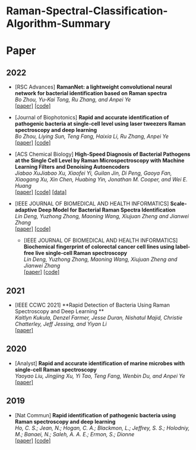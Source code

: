 # Raman-Spectral-Classification-Algorithm-Summary

# Paper

## 2022
- [RSC Advances] **RamanNet: a lightweight convolutional neural network for bacterial identification based on Raman spectra**  
  _Bo Zhou, Yu-Kai Tong, Ru Zhang, and Anpei Ye_  
  [[paper]](https://pubs.rsc.org/en/content/articlepdf/2022/ra/d2ra03722j) [[code]](https://github.com/Bo-Zhou-gogogo/RamanNet)
  
- [Journal of Biophotonics] **Rapid and accurate identification of pathogenic bacteria at single-cell level using laser tweezers Raman spectroscopy and deep learning**  
  _Bo Zhou, Liying Sun, Teng Fang, Haixia Li, Ru Zhang, Anpei Ye_  
  [[paper]](https://pubs.rsc.org/en/content/articlelanding/2020/an/c9an02069a) [[code]](https://github.com/Bo-Zhou-gogogo/Rapid-and-accurate-identification-of-pathogenic-bacteria-at-the-single-cell-level-using-laser-tweeze)

- [ACS Chemical Biology] **High-Speed Diagnosis of Bacterial Pathogens at the Single Cell Level by Raman Microspectroscopy with Machine Learning Filters and Denoising Autoencoders**  
  _Jiabao XuJiabao Xu, Xiaofei Yi, Guilan Jin, Di Peng, Gaoya Fan, Xiaogang Xu, Xin Chen, Huabing Yin, Jonathan M. Cooper, and Wei E. Huang_  
  [[paper]](https://pubs.acs.org/doi/10.1021/acschembio.1c00834) [[code]](https://doi.org/10.6084/m9.figshare.14377286.v1) [[data]](https://figshare.com/articles/dataset/Raman_bacteria_data_csv/14377259/1)

- [IEEE JOURNAL OF BIOMEDICAL AND HEALTH INFORMATICS] **Scale-adaptive Deep Model for Bacterial Raman Spectra Identification**  
  _Lin Deng, Yuzhong Zhong, Maoning Wang, Xiujuan Zheng and Jianwei Zhang_  
  [[paper]](https://pubmed.ncbi.nlm.nih.gov/34543211/) [[code]](https://github.com/DenglinGo/bacteria-SANet) 
  
  - [IEEE JOURNAL OF BIOMEDICAL AND HEALTH INFORMATICS] **Biochemical fingerprint of colorectal cancer cell lines using label-free live single-cell Raman spectroscopy**  
  _Lin Deng, Yuzhong Zhong, Maoning Wang, Xiujuan Zheng and Jianwei Zhang_  
  [[paper]](https://pubmed.ncbi.nlm.nih.gov/34543211/) [[code]](https://github.com/DenglinGo/bacteria-SANet) 
  
## 2021
- [IEEE CCWC 2021] **Rapid Detection of Bacteria Using Raman Spectroscopy and Deep Learning **  
  _Kaitlyn Kukula, Denzel Farmer, Jesse Duran, Nishatul Majid, Christie Chatterley, Jeff Jessing, and Yiyan Li_  
  [[paper]](https://ieeexplore.ieee.org/stamp/stamp.jsp?tp=&arnumber=9375955)
  
## 2020
- [Analyst] **Rapid and accurate identification of marine microbes with single-cell Raman spectroscopy**  
  _Yaoyao Liu, Jingjing Xu, Yi Tao, Teng Fang, Wenbin Du, and Anpei Ye_  
  [[paper]](https://pubs.rsc.org/en/content/articlelanding/2020/an/c9an02069a)

## 2019

- [Nat Commun] **Rapid identification of pathogenic bacteria using Raman spectroscopy and deep learning**  
  _Ho, C. S.; Jean, N.; Hogan, C. A.; Blackmon, L.; Jeffrey, S. S.; Holodniy, M.; Banaei, N.; Saleh, A. A. E.; Ermon, S.; Dionne_  
  [[paper]](https://www.nature.com/articles/s41467-019-12898-9)    [[code]](https://github.com/csho33/bacteria-ID)


    
